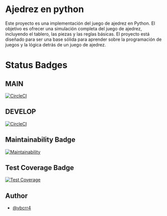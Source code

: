# Ajedrez en python

Este proyecto es una implementación del juego de ajedrez en Python. El objetivo es ofrecer una simulación completa del juego de ajedrez, incluyendo el tablero, las piezas y las reglas básicas. El proyecto está diseñado para ser una base sólida para aprender sobre la programación de juegos y la lógica detrás de un juego de ajedrez.

# Status Badges

## MAIN
[![CircleCI](https://dl.circleci.com/status-badge/img/gh/um-computacion-tm/ajedrez-2024-vbcrr4/tree/main.svg?style=svg)](https://dl.circleci.com/status-badge/redirect/gh/um-computacion-tm/ajedrez-2024-vbcrr4/tree/main)

## DEVELOP
[![CircleCI](https://dl.circleci.com/status-badge/img/gh/um-computacion-tm/ajedrez-2024-vbcrr4/tree/develop.svg?style=svg)](https://dl.circleci.com/status-badge/redirect/gh/um-computacion-tm/ajedrez-2024-vbcrr4/tree/develop)

## Maintainability Badge
[![Maintainability](https://api.codeclimate.com/v1/badges/feae1058b7acb7817753/maintainability)](https://codeclimate.com/github/um-computacion-tm/ajedrez-2024-vbcrr4/maintainability)

## Test Coverage Badge
[![Test Coverage](https://api.codeclimate.com/v1/badges/feae1058b7acb7817753/test_coverage)](https://codeclimate.com/github/um-computacion-tm/ajedrez-2024-vbcrr4/test_coverage)

## Author

- [@vbcrr4](https://www.github.com/vbcrr4)
